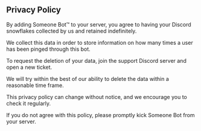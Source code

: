 ## Privacy Policy

By adding Someone Bot™️ to your server, you agree to having your Discord snowflakes collected by us and retained indefinitely. 

We collect this data in order to store information on how many times a user has been pinged through this bot. 

To request the deletion of your data, join the support Discord server and open a new ticket. 

We will try within the best of our ability to delete the data within a reasonable time frame. 

This privacy policy can change without notice, and we encourage you to check it regularly. 

If you do not agree with this policy, please promptly kick Someone Bot from your server.
